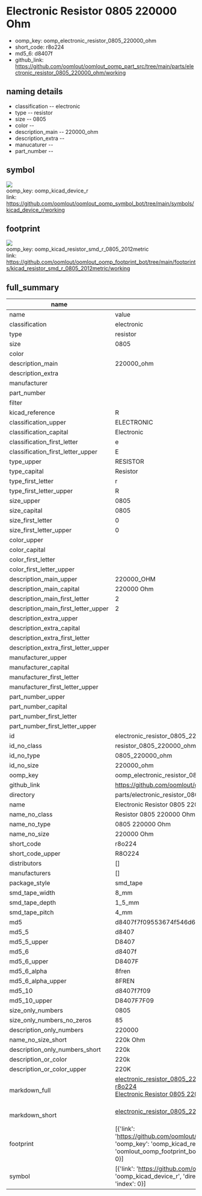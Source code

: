 # Electronic Resistor 0805 220000 Ohm

  
* oomp_key: oomp_electronic_resistor_0805_220000_ohm 
* short_code: r8o224
* md5_6: d8407f  
* github_link: https://github.com/oomlout/oomlout_oomp_part_src/tree/main/parts/electronic_resistor_0805_220000_ohm/working  
## naming details
* classification -- electronic
* type -- resistor
* size -- 0805
* color -- 
* description_main -- 220000_ohm
* description_extra -- 
* manucaturer -- 
* part_number -- 



## symbol

![](symbol/{index}}/working/working_600.png)  
oomp_key: oomp_kicad_device_r  
link: https://github.com/oomlout/oomlout_oomp_symbol_bot/tree/main/symbols/kicad_device_r/working  

## footprint

![](footprint/{index}/working/working_600.png)  
oomp_key: oomp_kicad_resistor_smd_r_0805_2012metric  
link: https://github.com/oomlout/oomlout_oomp_footprint_bot/tree/main/footprints/kicad_resistor_smd_r_0805_2012metric/working  

## full_summary
| name | value | 
| --- | --- | 
| name | value | 
| classification | electronic | 
| type | resistor | 
| size | 0805 | 
| color |  | 
| description_main | 220000_ohm | 
| description_extra |  | 
| manufacturer |  | 
| part_number |  | 
| filter |  | 
| kicad_reference | R | 
| classification_upper | ELECTRONIC | 
| classification_capital | Electronic | 
| classification_first_letter | e | 
| classification_first_letter_upper | E | 
| type_upper | RESISTOR | 
| type_capital | Resistor | 
| type_first_letter | r | 
| type_first_letter_upper | R | 
| size_upper | 0805 | 
| size_capital | 0805 | 
| size_first_letter | 0 | 
| size_first_letter_upper | 0 | 
| color_upper |  | 
| color_capital |  | 
| color_first_letter |  | 
| color_first_letter_upper |  | 
| description_main_upper | 220000_OHM | 
| description_main_capital | 220000 Ohm | 
| description_main_first_letter | 2 | 
| description_main_first_letter_upper | 2 | 
| description_extra_upper |  | 
| description_extra_capital |  | 
| description_extra_first_letter |  | 
| description_extra_first_letter_upper |  | 
| manufacturer_upper |  | 
| manufacturer_capital |  | 
| manufacturer_first_letter |  | 
| manufacturer_first_letter_upper |  | 
| part_number_upper |  | 
| part_number_capital |  | 
| part_number_first_letter |  | 
| part_number_first_letter_upper |  | 
| id | electronic_resistor_0805_220000_ohm | 
| id_no_class | resistor_0805_220000_ohm | 
| id_no_type | 0805_220000_ohm | 
| id_no_size | 220000_ohm | 
| oomp_key | oomp_electronic_resistor_0805_220000_ohm | 
| github_link | https://github.com/oomlout/oomlout_oomp_part_src/tree/main/parts/electronic_resistor_0805_220000_ohm/working | 
| directory | parts/electronic_resistor_0805_220000_ohm | 
| name | Electronic Resistor 0805 220000 Ohm | 
| name_no_class | Resistor 0805 220000 Ohm | 
| name_no_type | 0805 220000 Ohm | 
| name_no_size | 220000 Ohm | 
| short_code | r8o224 | 
| short_code_upper | R8O224 | 
| distributors | [] | 
| manufacturers | [] | 
| package_style | smd_tape | 
| smd_tape_width | 8_mm | 
| smd_tape_depth | 1_5_mm | 
| smd_tape_pitch | 4_mm | 
| md5 | d8407f7f09553674f546d698d91765bb | 
| md5_5 | d8407 | 
| md5_5_upper | D8407 | 
| md5_6 | d8407f | 
| md5_6_upper | D8407F | 
| md5_6_alpha | 8fren | 
| md5_6_alpha_upper | 8FREN | 
| md5_10 | d8407f7f09 | 
| md5_10_upper | D8407F7F09 | 
| size_only_numbers | 0805 | 
| size_only_numbers_no_zeros | 85 | 
| description_only_numbers | 220000 | 
| name_no_size_short | 220k Ohm | 
| description_only_numbers_short | 220k | 
| description_or_color | 220k | 
| description_or_color_upper | 220K | 
| markdown_full | [electronic_resistor_0805_220000_ohm](https://github.com/oomlout/oomlout_oomp_part_src/tree/main/parts/electronic_resistor_0805_220000_ohm/working)<br>[r8o224](https://github.com/oomlout/oomlout_oomp_part_src/tree/main/parts/electronic_resistor_0805_220000_ohm/working)<br>[Electronic Resistor 0805 220000 Ohm](https://github.com/oomlout/oomlout_oomp_part_src/tree/main/parts/electronic_resistor_0805_220000_ohm/working)<br><br> | 
| markdown_short | [electronic_resistor_0805_220000_ohm](https://github.com/oomlout/oomlout_oomp_part_src/tree/main/parts/electronic_resistor_0805_220000_ohm/working)<br><br> | 
| footprint | [{'link': 'https://github.com/oomlout/oomlout_oomp_footprint_bot/tree/main/foootprntss/kicad_resistor_smd_r_0805_2012metric', 'oomp_key': 'oomp_kicad_resistor_smd_r_0805_2012metric', 'directory': 'oomlout_oomp_footprint_bot/footprints/kicad_resistor_smd_r_0805_2012metric//working/working.kicad_mod', 'index': 0}] | 
| symbol | [{'link': 'https://github.com/oomlout/oomlout_oomp_symbol_bot/tree/main/symbols/kicad_device_r', 'oomp_key': 'oomp_kicad_device_r', 'directory': 'oomlout_oomp_symbol_bot/symbols/kicad_device_r//working/working.kicad_sym', 'index': 0}] | 
